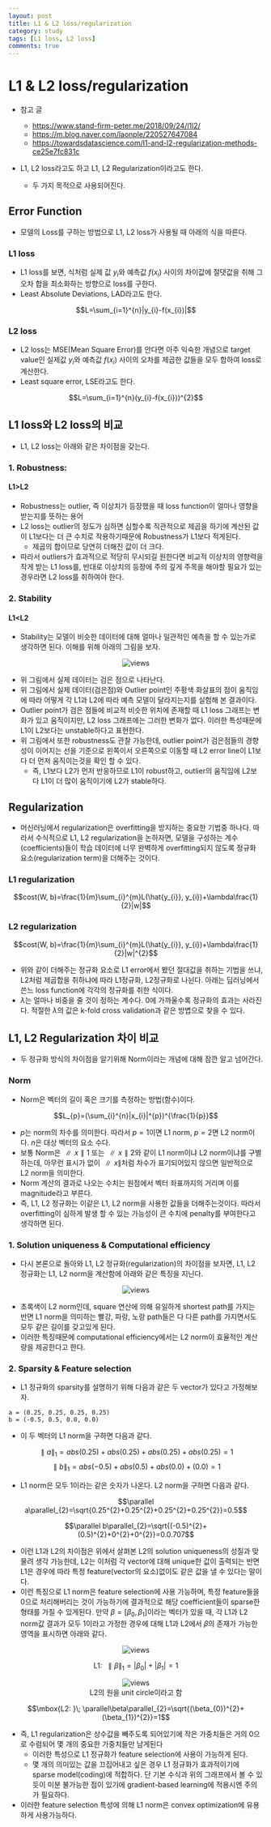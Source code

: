 ```yaml
---
layout: post
title: L1 & L2 loss/regularization
category: study
tags: [L1 loss, L2 loss]
comments: true
---
```


# L1 & L2 loss/regularization

- 참고 글
  - https://www.stand-firm-peter.me/2018/09/24/l1l2/
  - https://m.blog.naver.com/laonple/220527647084
  - https://towardsdatascience.com/l1-and-l2-regularization-methods-ce25e7fc831c

- L1, L2 loss라고도 하고 L1, L2 Regularization이라고도 한다.
  - 두 가지 목적으로 사용되어진다.
  
## Error Function
- 모델의 Loss를 구하는 방법으로 L1, L2 loss가 사용될 때 아래의 식을 따른다.

### L1 loss
- L1 loss를 보면, 식처럼 실제 값 $y_{i}$와 예측값 $f(x_{i})$ 사이의 차이값에 절댓값을 취해 그 오차 합을 최소화하는 방향으로 loss를 구한다.
- Least Absolute Deviations, LAD라고도 한다.

$$L=\sum_{i=1}^{n}|y_{i}-f(x_{i})|$$

### L2 loss
- L2 loss는 MSE(Mean Square Error)를 안다면 아주 익숙한 개념으로 target value인 실제값 $y_{i}$와 예측값 $f(x_{i})$ 사이의 오차를 제곱한 값들을 모두 합하여 loss로 계산한다.
- Least square error, LSE라고도 한다.

$$L=\sum_{i=1}^{n}(y_{i}-f(x_{i}))^{2}$$

## L1 loss와 L2 loss의 비교
- L1, L2 loss는 아래와 같은 차이점을 갖는다.

### 1. Robustness:
#### L1>L2
- Robustness는 outlier, 즉 이상치가 등장했을 때 loss function이 얼마나 영향을 받는지를 뜻하는 용어
- L2 loss는 outlier의 정도가 심하면 심할수록 직관적으로 제곱을 하기에 계산된 값이 L1보다는 더 큰 수치로 작용하기때문에 Robustness가 L1보다 적게된다.
  - 제곱의 합이므로 당연히 더해진 값이 더 크다.
- 따라서 outliers가 효과적으로 적당히 무시되길 원한다면 비교적 이상치의 영향력을 작게 받는 L1 loss를, 반대로 이상치의 등장에 주의 깊게 주목을 해야할 필요가 있는 경우라면 L2 loss를 취하여야 한다.

### 2. Stability
#### L1<L2
- Stability는 모델이 비슷한 데이터에 대해 얼마나 일관적인 예측을 할 수 있는가로 생각하면 된다. 이해를 위해 아래의 그림을 보자.

<center>
<figure>
<img src="/assets/post_img/study/2019-04-18-l1_l2/fig1.gif" alt="views">
<figcaption></figcaption>
</figure>
</center>

- 위 그림에서 실제 데이터는 검은 점으로 나타난다.
- 위 그림에서 실제 데이터(검은점)와 Outlier point인 주황색 화살표의 점이 움직임에 따라 어떻게 각 L1과 L2에 따라 예측 모델이 달라지는지를 실험해 본 결과이다.
- Outlier point가 검은 점들에 비교적 비슷한 위치에 존재할 때 L1 loss 그래프는 변화가 있고 움직이지만, L2 loss 그래프에는 그러한 변화가 없다. 이러한 특성때문에 L1이 L2보다는 unstable하다고 표현한다.
- 위 그림에서 또한 robustness도 관찰 가능한데, outlier point가 검은점들의 경향성이 이어지는 선을 기준으로 왼쪽이서 오른쪽으로 이동할 때 L2 error line이 L1보다 더 먼저 움직이는것을 확인 할 수 있다.
  - 즉, L1보다 L2가 먼저 반응하므로 L1이 robust하고, outlier의 움직임에 L2보다 L1이 더 많이 움직이기에 L2가 stable하다.
  
## Regularization
- 머신러닝에서 regularization은 overfitting을 방지하는 중요한 기법중 하나다. 따라서 수식적으로 L1, L2 regularization을 논하자면, 모델을 구성하는 계수(coefficients)들이 학습 데이터에 너무 완벽하게 overfitting되지 않도록 정규화 요소(regularization term)을 더해주는 것이다.

### L1 regularization

$$cost(W, b)=\frac{1}{m}\sum_{i}^{m}L(\hat{y_{i}}, y_{i})+\lambda\frac{1}{2}|w|$$

### L2 regularization

$$cost(W, b)=\frac{1}{m}\sum_{i}^{m}L(\hat{y_{i}}, y_{i})+\lambda\frac{1}{2}|w|^{2}$$

- 위와 같이 더해주는 정규화 요소로 L1 error에서 봤던 절대값을 취하는 기법을 쓰냐, L2처럼 제곱합을 취하냐에 따라 L1정규화, L2정규화로 나뉜다. 아래는 딥러닝에서 쓴느 loss function에 각각의 정규화를 취한 식이다.
- $\lambda$는 얼마나 비중을 줄 것이 정하는 계수다. 0에 가까울수록 정규화의 효과는 사라진다. 적절한 $\lambda$의 값은 k-fold cross validation과 같은 방볍으로 찾을 수 있다.

## L1, L2 Regularization 차이 비교
- 두 정규화 방식의 차이점을 알기위해 Norm이라는 개념에 대해 잠깐 알고 넘어간다.

### Norm
- Norm은 벡터의 길이 혹은 크기를 측정하는 방법(함수)이다.

$$L_{p}=(\sum_{i}^{n}|x_{i}|^{p})^{\frac{1}{p}}$$

- $p$는 norm의 차수를 의미한다. 따라서 $p=1$이면 L1 norm, $p=2$면 L2 norm이다. $n$은 대상 벡터의 요소 수다.
- 보통 Norm은 $\parallel x \parallel{1}$ 또는 $\parallel x \parallel{2}$와 같이 L1 norm이냐 L2 norm이냐를 구별하는데, 아무런 표시가 없이 $\parallel x \parallel$처럼 차수가 표기되어있지 않으면 일반적으로 L2 norm을 의미한다.
- Norm 계산의 결과로 나오는 수치는 원점에서 벡터 좌표까지의 거리며 이를 magnitude라고 부른다.
- 즉, L1, L2 정규화는 이같은 L1, L2 norm을 사용한 값들을 더해주는것이다. 따라서 overfitting이 심하게 발생 할 수 있는 가능성이 큰 수치에 penalty를 부여한다고 생각하면 된다.

### 1. Solution uniqueness & Computational efficiency
- 다시 본론으로 돌아와 L1, L2 정규화(regularization)의 차이점을 보자면, L1, L2 정규화는 L1, L2 norm을 계산함에 아래와 같은 특징을 지닌다.

<center>
<figure>
<img src="/assets/post_img/study/2019-04-18-l1_l2/fig2.png" alt="views">
<figcaption></figcaption>
</figure>
</center>

- 초록색이 L2 norm인데, square 연산에 의해 유일하게 shortest path를 가지는 반면 L1 norm을 의미하는 빨강, 파랑, 노랑 path들은 다 다른 path를 가지면서도 모두 같은 길이를 갖고있게 된다.
- 이러한 특징때문에 computational efficiency에서는 L2 norm이 효율적인 계산량을 제공한다고 한다.

### 2. Sparsity & Feature selection
- L1 정규화의 sparsity를 설명하기 위해 다음과 같은 두 vector가 있다고 가정해보자.

```
a = (0.25, 0.25, 0.25, 0.25)
b = (-0.5, 0.5, 0.0, 0.0)
```

- 이 두 벡터의 L1 norm을 구하면 다음과 같다.

$$\parallel a\parallel_{1} = abs(0.25) + abs(0.25) + abs(0.25) + abs(0.25) = 1$$
$$\parallel b\parallel_{1} = abs(-0.5) + abs(0.5) + abs(0.0) + (0.0) = 1$$

- L1 norm은 모두 1이라는 같은 숫자가 나온다. L2 norm을 구하면 다음과 같다.

$$\parallel a\parallel_{2}=\sqrt{0.25^{2}+0.25^{2}+0.25^{2}+0.25^{2}}=0.5$$

$$\parallel b\parallel_{2}=\sqrt{(-0.5)^{2}+(0.5)^{2}+0^{2}+0^{2}}=0.0.707$$

- 이런 L1과 L2의 차이점은 위에서 살펴본 L2의 solution uniqueness의 성질과 맞물려 생각 가능한데, L2는 이처럼 각 vector에 대해 unique한 값이 출력되는 반면 L1은 경우에 따라 특정 feature(vector의 요소)없이도 같은 값을 낼 수 있다는 말이다.
- 이런 특징으로 L1 norm은 feature selection에 사용 가능하며, 특정 feature들을 0으로 처리해버리는 것이 가능하기에 결과적으로 해당 coefficient들이 sparse한 형태를 가질 수 있게된다. 만약 $\beta =[\beta_{0}, \beta_{1}]$이라는 벡터가 있을 때, 각 L1과 L2 norm값 결과가 모두 1이라고 가정한 경우에 대해 L1과 L2에서 $\beta$의 존재가 가능한 영역을 표시하면 아래와 같다.

<center>
<figure>
<img src="/assets/post_img/study/2019-04-18-l1_l2/fig3.png" alt="views">
<figcaption></figcaption>
</figure>
</center>

$$\mbox{L1: }\; \parallel\beta\parallel_{1}=|\beta_{0}|+|\beta_{1}|=1$$

<center>
<figure>
<img src="/assets/post_img/study/2019-04-18-l1_l2/fig4.png" alt="views">
<figcaption>L2의 원을 unit circle이라고 함</figcaption>
</figure>
</center>

$$\mbox{L2: }\; \parallel\beta\parallel_{2}=\sqrt{(\beta_{0})^{2}+(\beta_{1})^{2}}=1$$

- 즉, L1 regularization은 상수값을 빼주도록 되어있기에 작은 가중치들은 거의 0으로 수렴되어 몇 개의 중요한 가중치들만 남게된다
  - 이러한 특성으로 L1 정규화가 feature selection에 사용이 가능하게 된다.
  - 몇 개의 의미있는 값을 끄집어내고 싶은 경우 L1 정규화가 효과적이기에 sparse model(coding)에 적합하다. 단 기본 수식과 위의 그래프에서 볼 수 있듯이 미분 불가능한 점이 있기에 gradient-based learning에 적용시엔 주의가 필요하다.
- 이러한 feature selection 특성에 의해 L1 norm은 convex optimization에 유용하게 사용가능하다.
